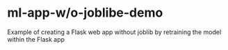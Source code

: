 # ml-app-w/o-joblibe-demo
Example of creating a Flask web app without joblib by retraining the model within the Flask app

